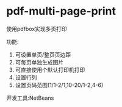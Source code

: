# pdf-multi-page-print
使用pdfbox实现多页打印

功能:
1. 可设置单页/整页页边距
2. 可每页单独生成图片
3. 可直接使用个默认打印机打印
4. 设置行列
5. 设置页码范围(1/1-2/1,10-20/1-2,4-6)

开发工具:NetBeans
